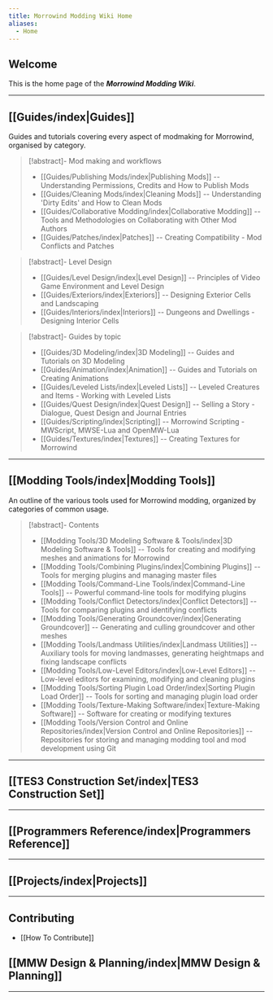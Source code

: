 ```yaml
---
title: Morrowind Modding Wiki Home
aliases:
  - Home
---
```

## Welcome

This is the home page of the ***Morrowind Modding Wiki***.

---

## [[Guides/index|Guides]]

Guides and tutorials covering every aspect of modmaking for Morrowind, organised by category.

>[!abstract]- Mod making and workflows
>
>* [[Guides/Publishing Mods/index|Publishing Mods]] -- Understanding Permissions, Credits and How to Publish Mods
>* [[Guides/Cleaning Mods/index|Cleaning Mods]] -- Understanding 'Dirty Edits' and How to Clean Mods
>* [[Guides/Collaborative Modding/index|Collaborative Modding]] -- Tools and Methodologies on Collaborating with Other Mod Authors
>* [[Guides/Patches/index|Patches]] -- Creating Compatibility - Mod Conflicts and Patches

>[!abstract]- Level Design
>
>* [[Guides/Level Design/index|Level Design]] -- Principles of Video Game Environment and Level Design
>* [[Guides/Exteriors/index|Exteriors]] -- Designing Exterior Cells and Landscaping
>* [[Guides/Interiors/index|Interiors]] -- Dungeons and Dwellings - Designing Interior Cells

>[!abstract]- Guides by topic
>
>* [[Guides/3D Modeling/index|3D Modeling]] -- Guides and Tutorials on 3D Modeling
>* [[Guides/Animation/index|Animation]] -- Guides and Tutorials on Creating Animations
>* [[Guides/Leveled Lists/index|Leveled Lists]] -- Leveled Creatures and Items - Working with Leveled Lists
>* [[Guides/Quest Design/index|Quest Design]] -- Selling a Story - Dialogue, Quest Design and Journal Entries
>* [[Guides/Scripting/index|Scripting]] -- Morrowind Scripting - MWScript, MWSE-Lua and OpenMW-Lua
>* [[Guides/Textures/index|Textures]] -- Creating Textures for Morrowind

---

## [[Modding Tools/index|Modding Tools]]

An outline of the various tools used for Morrowind modding, organized by categories of common usage.

>[!abstract]- Contents
>
>* [[Modding Tools/3D Modeling Software & Tools/index|3D Modeling Software & Tools]] -- Tools for creating and modifying meshes and animations for Morrowind
>* [[Modding Tools/Combining Plugins/index|Combining Plugins]] -- Tools for merging plugins and managing master files
>* [[Modding Tools/Command-Line Tools/index|Command-Line Tools]] -- Powerful command-line tools for modifying plugins
>* [[Modding Tools/Conflict Detectors/index|Conflict Detectors]] -- Tools for comparing plugins and identifying conflicts
>* [[Modding Tools/Generating Groundcover/index|Generating Groundcover]] -- Generating and culling groundcover and other meshes
>* [[Modding Tools/Landmass Utilities/index|Landmass Utilities]] -- Auxiliary tools for moving landmasses, generating heightmaps and fixing landscape conflicts
>* [[Modding Tools/Low-Level Editors/index|Low-Level Editors]] -- Low-level editors for examining, modifying and cleaning plugins
>* [[Modding Tools/Sorting Plugin Load Order/index|Sorting Plugin Load Order]] -- Tools for sorting and managing plugin load order
>* [[Modding Tools/Texture-Making Software/index|Texture-Making Software]] -- Software for creating or modifying textures
>* [[Modding Tools/Version Control and Online Repositories/index|Version Control and Online Repositories]] -- Repositories for storing and managing modding tool and mod development using Git

---

## [[TES3 Construction Set/index|TES3 Construction Set]]

---

## [[Programmers Reference/index|Programmers Reference]]

---

## [[Projects/index|Projects]]

---

## Contributing

* [[How To Contribute]]

## [[MMW Design & Planning/index|MMW Design & Planning]]

---
